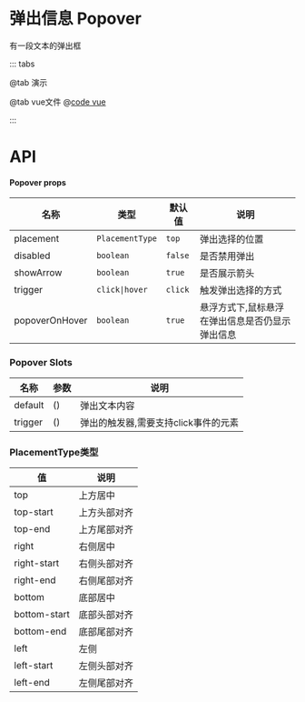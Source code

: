 # 弹出信息 Popover

有一段文本的弹出框


::: tabs

@tab 演示
<PopoverDemo1></PopoverDemo1>

@tab vue文件
@[code vue](PopoverDemo1.vue)

:::

# API
#### Popover props
| 名称               | 类型              | 默认值     | 说明                       |
|------------------|-----------------|---------|--------------------------|
| placement        | `PlacementType` | `top`   | 弹出选择的位置                  |
| disabled         | `boolean`       | `false` | 是否禁用弹出                   |
| showArrow        | `boolean`       | `true`  | 是否展示箭头                   |
| trigger          | `click\|hover`  | `click` | 触发弹出选择的方式                |
| popoverOnHover          | `boolean`       | `true`  | 悬浮方式下,鼠标悬浮在弹出信息是否仍显示弹出信息 |

### Popover Slots
| 名称      | 参数 | 说明                    |
|---------|----|-----------------------|
| default | () | 弹出文本内容                |
| trigger | () | 弹出的触发器,需要支持click事件的元素 |


### PlacementType类型

| 值        | 说明     |
|----------|--------|
| top      | 上方居中   |
| top-start      | 上方头部对齐 |
| top-end | 上方尾部对齐 |
| right | 右侧居中   |
| right-start | 右侧头部对齐 |
| right-end | 右侧尾部对齐 |
| bottom | 底部居中   |
| bottom-start | 底部头部对齐 |
| bottom-end | 底部尾部对齐 |
| left| 左侧     |
| left-start| 左侧头部对齐 |
| left-end| 左侧尾部对齐 |
